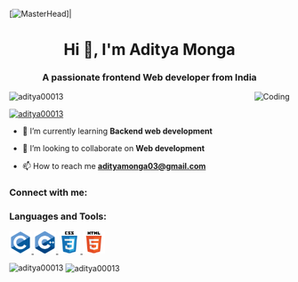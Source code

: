 [![MasterHead](https://www.google.com/imgres?imgurl=https%3A%2F%2Fcamo.githubusercontent.com%2F5e3babfce4609dcd669a8f2a6d37b47c85486729942c57c5afbfc715f0b5dff7%2F68747470733a2f2f7777772e6469676974616c736f6c7574696f6e73657276696365732e636f6d2f696d672f73657276696365732f776562253230646576656c6f706d656e742e676966&tbnid=d1C79WuL-DpeFM&vet=12ahUKEwiWrr_dran-AhVtwnMBHQDRCVQQMygDegUIARDvAQ..i&imgrefurl=https%3A%2F%2Fgithub.com%2Fakchauhan2&docid=9NQRHTNTu9dsTM&w=1920&h=590&q=web%20dev%20gif%20banner&ved=2ahUKEwiWrr_dran-AhVtwnMBHQDRCVQQMygDegUIARDvAQ)]|
<h1 align="center">Hi 👋, I'm Aditya Monga</h1>
<h3 align="center">A passionate frontend Web developer from India</h3>
<img align="right" alt="Coding" widht="400" src="https://cdn.dribbble.com/users/1162077/screenshots/3848914/programmer.gif">

<p align="left"> <img src="https://komarev.com/ghpvc/?username=aditya00013&label=Profile%20views&color=0e75b6&style=flat" alt="aditya00013" /> </p>

<p align="left"> <a href="https://github.com/ryo-ma/github-profile-trophy"><img src="https://github-profile-trophy.vercel.app/?username=aditya00013" alt="aditya00013" /></a> </p>

- 🌱 I’m currently learning **Backend web development**

- 👯 I’m looking to collaborate on **Web development**

- 📫 How to reach me **adityamonga03@gmail.com**

<h3 align="left">Connect with me:</h3>
<p align="left">
</p>

<h3 align="left">Languages and Tools:</h3>
<p align="left"> <a href="https://www.cprogramming.com/" target="_blank" rel="noreferrer"> <img src="https://raw.githubusercontent.com/devicons/devicon/master/icons/c/c-original.svg" alt="c" width="40" height="40"/> </a> <a href="https://www.w3schools.com/cpp/" target="_blank" rel="noreferrer"> <img src="https://raw.githubusercontent.com/devicons/devicon/master/icons/cplusplus/cplusplus-original.svg" alt="cplusplus" width="40" height="40"/> </a> <a href="https://www.w3schools.com/css/" target="_blank" rel="noreferrer"> <img src="https://raw.githubusercontent.com/devicons/devicon/master/icons/css3/css3-original-wordmark.svg" alt="css3" width="40" height="40"/> </a> <a href="https://www.w3.org/html/" target="_blank" rel="noreferrer"> <img src="https://raw.githubusercontent.com/devicons/devicon/master/icons/html5/html5-original-wordmark.svg" alt="html5" width="40" height="40"/> </a> </p>

<p><img align="left" src="https://github-readme-stats.vercel.app/api/top-langs?username=aditya00013&show_icons=true&locale=en&layout=compact" alt="aditya00013" /></p>

<p>&nbsp;<img align="center" src="https://github-readme-stats.vercel.app/api?username=aditya00013&show_icons=true&locale=en" alt="aditya00013" /></p>

